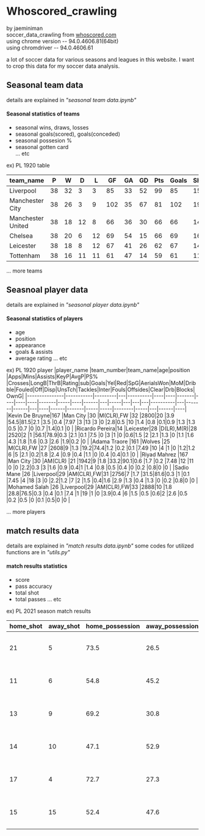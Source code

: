 # Whoscored_crawling
by jaeminiman  
soccer_data_crawling from [whoscored.com](http://whoscored.com)  
using chrome version --  94.0.4606.81(64bit)  
using chromdriver -- 94.0.4606.61

a lot of soccer data for various seasons and leagues in this website.
I want to crop this data for my soccer data analysis.

## Seasonal team data
details are explained in *"seasonal team data.ipynb"* 

#### Seasonal statistics of teams
  - seasonal wins, draws, losses
  - seasonal goals(scored), goals(conceded)  
  - seasonal possesion %
  - seasonal gotten card  
... etc

ex) PL 1920 table

|team_name        |P  |W        |D  |L         |GF |GA  |GD |Pts|Goals|Shotspg|Yellow|Red|Poss%|Pass%|A_Won|Rating|Shotedpg|Tacklespg|Interceptpg|Foulspg|Offsidespg|ShotsOTpg|Dribblespg|Fouledpg|
|-----------------|---|---------|---|----------|---|----|---|---|-----|-------|------|---|-----|-----|-----|------|--------|---------|-----------|-------|----------|-----------|----------|--------|
|Liverpool        |38 |32       |3  |3         |85 |33  |52 |99 |85   |15.6   |38    |1  |59.6 |84.3 |17.6 |6.94  |9       |14.5     |9.3        |8.7    |1.4       |6.1       |10.2      |7.7     |
|Manchester City  |38 |26       |3  |9         |102|35  |67 |81 |102  |19.6   |60    |4  |62.6 |89.3 |13.6 |7.05  |7.4     |13.5     |9.3        |9.5    |1.8       |7         |12.8      |7.8     |
|Manchester United|38 |18       |12 |8         |66 |36  |30 |66 |66   |14.3   |73    |0  |54.6 |83.6 |15   |6.83  |10.3    |15.3     |9.9        |11.1   |1.5       |5.7       |11.7      |11.2    |
|Chelsea          |38 |20       |6  |12        |69 |54  |15 |66 |69   |16.4   |60    |0  |57.9 |85.2 |18.7 |6.86  |8.5     |16.8     |12.1       |10.2   |1.7       |5.9       |12.1      |10.1    |
|Leicester        |38 |18       |8  |12        |67 |41  |26 |62 |67   |14.2   |41    |3  |55.1 |82.8 |17.8 |6.87  |9.9     |19.5     |11.1       |11     |1.7       |5         |9.9       |11.7    |
|Tottenham        |38 |16       |11 |11        |61 |47  |14 |59 |61   |11.7   |82    |3  |51.5 |81.4 |17.1 |6.78  |14.2    |17.5     |10         |11.1   |1.7       |4.2       |11.8      |11.2    |



... more teams


## Seasnoal player data
details are explained in *"seasonal player data.ipynb"*

#### Seasonal statistics of players
  - age
  - position
  - appearance
  - goals & assists
  - average rating
  ... etc

ex) PL 1920 player 
|player_name    |team_number|team_name|age|position  |Apps|Mins|Assists|KeyP|AvgP|PS% |Crosses|LongB|ThrB|Rating|sub|Goals|Yel|Red|SpG|AerialsWon|MoM|Dribble|Fouled|Off|Disp|UnsTch|Tackles|Inter|Fouls|Offsides|Clear|Drb|Blocks|OwnG|
|---------------|-----------|---------|---|----------|----|----|-------|----|----|----|-------|-----|----|------|---|-----|---|---|---|----------|---|-------|------|---|----|------|-------|-----|-----|--------|-----|---|------|----|
|Kevin De Bruyne|167        |Man City |30 |M(CLR),FW |32  |2800|20     |3.9 |54.5|81.5|2.1    |3.5  |0.4 |7.97  |3  |13   |3  |0  |2.8|0.5       |10 |1.4    |0.8   |0.1|0.9 |1.3   |1.3    |0.5  |0.7  |0       |0.7  |1.4|0.1   |0   |
|Ricardo Pereira|14         |Leicester|28 |D(LR),M(R)|28  |2520|2      |1   |56.1|78.9|0.3    |2.1  |0.1 |7.5   |0  |3    |1  |0  |0.6|1.5       |2  |2.1    |1.3   |0  |1.1 |1.6   |4.3    |1.8  |1.6  |0.3     |2.6  |1.9|0.2   |0   |
|Adama Traore   |161        |Wolves   |25 |M(CLR),FW |27  |2608|9      |1.3 |19.2|74.4|1.2    |0.2  |0.1 |7.49  |10 |4    |1  |0  |1.2|1.2       |6  |5      |2.1   |0.2|1.8 |2.4   |0.9    |0.4  |1.1  |0       |0.4  |0.4|0.1   |0   |
|Riyad Mahrez   |167        |Man City |30 |AM(CLR)   |21  |1942|9      |1.8 |33.2|90.1|0.6    |1.7  |0.2 |7.48  |12 |11   |0  |0  |2.2|0.3       |3  |1.6    |0.9   |0.4|1   |1.4   |0.8    |0.5  |0.4  |0       |0.2  |0.8|0     |0   |
|Sadio Mane     |26         |Liverpool|29 |AM(CLR),FW|31  |2756|7      |1.7 |31.5|81.6|0.3    |1    |0.1 |7.45  |4  |18   |3  |0  |2.2|1.2       |7  |2      |1.5   |0.4|1.6 |2.9   |1.3    |0.4  |1.3  |0       |0.2  |0.8|0     |0   |
|Mohamed Salah  |26         |Liverpool|29 |AM(CLR),FW|33  |2888|10     |1.8 |28.8|76.5|0.3    |0.4  |0.1 |7.4   |1  |19   |1  |0  |3.9|0.4       |6  |1.5    |0.5   |0.6|2   |2.6   |0.5    |0.2  |0.5  |0       |0.1  |0.5|0     |0   |

... more players

## match results data 
details are explained in *"match results data.ipynb"*
some codes for utilized functions are in *"utils.py"*

#### match results statistics
  - score
  - pass accuracy
  - total shot 
  - total passes
  ... etc

ex) PL 2021 season match results

|home_shot      |away_shot|home_possession|away_possession|home_pass_success|away_pass_success|home_dribbles|away_dribbles|home_aerials_won|away_aerials_won|home_tackles|away_tackles|home_corners|away_corners|home_dispossessed|away_dispossessed|home_missing_player|away_missing_player|home_missing_player_rating|away_missing_player_rating|home|away|half_home_score|half_away_score|full_home_score|full_away_score|kick_off|date           |matchup_home_goals|matchup_away_goals|matchup_home_wins|matchup_draw|matchup_away_wins|home_total_att|away_total_att|home_open_att|away_open_att|home_set_att|away_set_att|home_counter_att|away_counter_att|home_pk_att|away_pk_att|home_own_att|away_own_att|home_total_passes|away_total_passes|home_crosses_passes|away_crosses_passes|home_long_balls|away_long_balls|home_short_passes|away_short_passes|
|---------------|---------|---------------|---------------|-----------------|-----------------|-------------|-------------|----------------|----------------|------------|------------|------------|------------|-----------------|-----------------|-------------------|-------------------|--------------------------|--------------------------|----|----|---------------|---------------|---------------|---------------|--------|---------------|------------------|------------------|-----------------|------------|-----------------|--------------|--------------|-------------|-------------|------------|------------|----------------|----------------|-----------|-----------|------------|------------|-----------------|-----------------|-------------------|-------------------|---------------|---------------|-----------------|-----------------|
|21             |5        |73.5           |26.5           |85               |64               |9            |5            |23              |27              |12          |12          |14          |2           |8                |8                |3                  |3                  |6.13                      |6.49                      |Brighton|Sheffield United|0              |0              |1              |1              |12:00   |Jpl, 20-Des-20 |5                 |8                 |Won (17%)        |Drew (33%)  |Won (50%)        |21            |5             |13           |2            |8           |2           |0               |1               |0          |0          |0           |0           |591              |215              |37                 |9                  |57             |51             |497              |155              |
|11             |6        |54.8           |45.2           |86               |79               |14           |6            |21              |19              |21          |14          |9           |2           |6                |11               |3                  |3                  |6.67                      |6.87                      |Wolverhampton Wanderers|Tottenham|0              |1              |1              |1              |19:15   |Jpl, 27-Des-20 |10                |11                |Won (33%)        |Drew (17%)  |Won (50%)        |11            |6             |8            |2            |3           |3           |0               |1               |0          |0          |0           |0           |579              |476              |30                 |7                  |62             |51             |486              |417              |
|13             |9        |69.2           |30.8           |80               |60               |8            |10           |16              |21              |18          |16          |7           |5           |8                |11               |8                  |4                  |6.58                      |6.9                       |Leeds|Aston Villa|0              |1              |0              |1              |17:30   |Jmos, 27-Feb-21|9                 |6                 |Won (33%)        |Drew (50%)  |Won (17%)        |13            |9             |9            |3            |4           |4           |0               |2               |0          |0          |0           |0           |547              |243              |27                 |11                 |66             |73             |454              |159              |
|14             |10       |47.1           |52.9           |85               |88               |6            |10           |12              |9               |9           |14          |6           |2           |6                |7                |3                  |3                  |6.53                      |6.65                      |Wolverhampton Wanderers|Fulham|0              |0              |1              |0              |14:00   |Jpl, 04-Okt-20 |11                |8                 |Won (50%)        |Drew (33%)  |Won (17%)        |14            |10            |8            |3            |4           |6           |2               |1               |0          |0          |0           |0           |500              |561              |18                 |28                 |53             |59             |429              |474              |
|17             |4        |72.7           |27.3           |86               |64               |8            |3            |17              |11              |19          |10          |7           |3           |7                |9                |4                  |1                  |6.67                      |6.21                      |Leicester|West Bromwich Albion|3              |0              |3              |0              |20:00   |Alh, 22-Apr-21 |11                |5                 |Won (67%)        |Drew (17%)  |Won (17%)        |17            |4             |13           |2            |3           |2           |1               |0               |0          |0          |0           |0           |721              |270              |10                 |10                 |48             |57             |662              |203              |
|15             |15       |52.4           |47.6           |82               |81               |13           |18           |19              |24              |14          |13          |6           |5           |9                |4                |2                  |0                  |6.78                      |                          |Tottenham|Fulham|1              |0              |1              |1              |20:15   |Jtan, 13-Jan-21|13                |5                 |Won (83%)        |Drew (0%)   |Won (17%)        |15            |15            |9            |9            |5           |5           |1               |1               |0          |0          |0           |0           |545              |496              |21                 |20                 |56             |60             |468              |416              |

